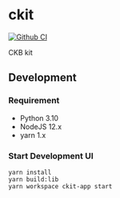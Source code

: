 # ckit

[![Github CI](https://github.com/homura/ckit/actions/workflows/ci.yml/badge.svg)](https://github.com/homura/ckit/actions/workflows/ci.yml)

CKB kit

## Development

### Requirement

- Python 3.10
- NodeJS 12.x
- yarn 1.x

### Start Development UI

```
yarn install
yarn build:lib
yarn workspace ckit-app start
```
